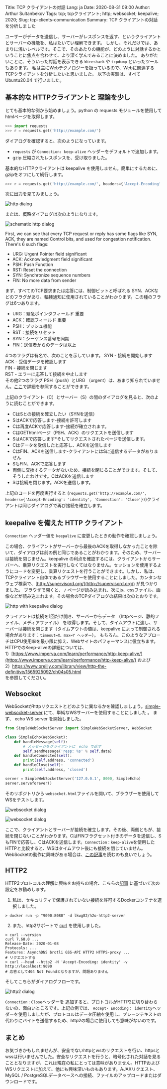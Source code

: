 Title: TCP クライアントの対話
Lang: ja
Date: 2020-08-31 09:00
Author: Arthur Sultanbekov
Tags: tcp; tcpクライアント; http; websocket; keepalive; 2020;
Slug: tcp-clients-communication
Summary: TCP クライアントの対話を分析しました

ユーザーがデータを送信し、サーバーがレスポンスを返す、というクライアントとサーバーの機能を、私はたいてい理解できます。
しかし、それだけでは、あまりに浅いレベルです。そこで、そのあたりの機能が、どのように対話するかということに焦点を合わせて、より深く学んでみることに決めました。
ありがたいことに、そういった対話を表示できる `Wireshark` や `tcpdump` といったツールもあります。
私は主にWebテクノロジーを扱っているので、Webに関連するTCPクライアントを分析したいと思いました。
以下の実験は、すべて Ubuntu20.04 で行いました。

## 基本的な HTTPクライアントと 理論を少し

とても基本的な例から始めましょう。python の requests モジュールを使用して htmlページを取得します。
```python
>>> import requests
>>> r = requests.get('http://example.com/')
```
ダイアログを確認すると、次のようになっています。

*	`requests` が `Connection: keep-alive` ヘッダーをデフォルトで追加します。
*	gzip 圧縮されたレスポンスを、受け取りました。

基本的なHTTPクライアントは keepalive を使用しません。簡単にするために、gzipをオフにして続行します。

```python
>>> r = requests.get('http://example.com/', headers={'Accept-Encoding': 'identity', 'Connection': 'Close'})
```

次に出力を見てみましょう。

![http dialog]({filename}/images/tcp-clients-communication/2020-08-29_15-12.png)

または、概略ダイアログは次のようになります。

![schematic http dialog]({filename}/images/tcp-clients-communication/2020-08-29_16-26.png)

First, we can see that every TCP request or reply has some flags like SYN, ACK, they are named Control bits, and used for congestion notification. There's 6 such flags:

* URG: Urgent Pointer field significant
* ACK: Acknowledgment field significant
* PSH: Push Function
* RST: Reset the connection
* SYN: Synchronize sequence numbers
* FIN: No more data from sender

まず、すべてのTCP要求または応答には、制御ビットと呼ばれる SYN、ACKなどのフラグがあり、輻輳通知に使用されていることがわかります。この種のフラグは6つあります。

* URG：緊急ポインタフィールド 重要
* ACK：確認フィールド 重要
* PSH：プッシュ機能
* RST：接続をリセット
* SYN：シーケンス番号を同期
* FIN：送信者からのデータは以上

4つのフラグは有名で、次のことを示しています。
SYN - 接続を開始します<br>
ACK - 受信データを確認します<br>
FIN - 接続を閉じます<br>
RST - エラーに応答して接続を中止します<br>
その他2つのフラグ PSH（push）とURG （urgent）は、あまり知られていません。[ここ](https://packetlife.net/blog/2011/mar/2/tcp-flags-psh-and-urg/)で詳細を参照することができます。

上記のクライアント（C）とサーバー（S）の間のダイアログを見ると、次のように読むことができます。

* CはSとの接続を確立したい（SYNを送信）
* SはACKで応答します-接続を許可します
* Cは再度ACKで応答します-接続が確立されます。
* CはGEThtmlページ（PSH、ACK）のリクエストを送信します
* SはACKで応答します*そしてリクエストされたページを送信します。
* Cはデータを受信したと応答し、ACKを送信します
* CはFIN、ACKを送信します-クライアントにはSに送信するデータがありません
* SもFIN、ACKで応答します
* 両側に交換するデータがないため、接続を閉じることができます。そして、そうしたわけです。CはACKを送信します
* Sは接続を閉じます。ACKを送信します。

上記のコードを再度実行すると (`requests.get('http://example.com/', headers={'Accept-Encoding': 'identity', 'Connection': 'Close'})`)クライアントは同じダイアログで再び接続を確立します。

## keepalive を備えた HTTP クライアント

`Connection` ヘッダー値を `keepalive` に変更したときの動作を確認しましょう。

この場合、クライアントがサーバーから最後のACKを取得しなかったことを除いて、ダイアログは前の例と同じであることがわかります。そのため、サーバーは接続を閉じません。keepalive の利点を確認するには、クライアントからサーバーへ、乗算リクエストを実行しなくてはなりません。セッションを使用するようにコードを変更し、乗算リクエストを行うことができます。しかし、私は、TCPクライアント自体であるブラウザーを使用することにしました。カンタンなウェブ検索で、[http://supervisord.org/](http://supervisord.org/) が見つかりました。 ブラウザで開くと、 `/` ページが読み込まれ、次にjs、cssファイル、画像などが読み込まれます。その場合のTCPダイアログの結果は次のとおりです。

![http with keepalive dialog]({filename}/images/tcp-clients-communication/2020-08-29_18-50.png)

クライアントは接続を1回だけ開き、サーバーからデータ （httpページ、静的ファイル、メディアファイル） を取得します。そして、タイムアウトに達し、サーバーは接続を閉じます（タイムアウトの値は、keepalive によって制御される場合があります：`timeout=X、max=Y ヘッダー`）。 もちろん、このようなアプローチはCPU使用率を最小限に抑え、Webサイトのパフォーマンスに役立ちます。 HTTPでのKeep-aliveの詳細については、<br>
1）[https://www.imperva.com/learn/performance/http-keep-alive/](https://www.imperva.com/learn/performance/http-keep-alive/) および<br> 
2）[https://www.oreilly.com/library/view/http-the-definitive/1565925092/ch04s05.html
](https://www.oreilly.com/library/view/http-the-definitive/1565925092/ch04s05.html) <br>
を参照してください。 


## Websocket

WebSocketがhttpリクエストとどのように異なるかを確認しましょう。[simple-websocket-server](https://github.com/dpallot/simple-websocket-server) にて、単純なWSサーバーを使用することにしました 。 
まず、 echo WS server を開始しました。


```python
from SimpleWebSocketServer import SimpleWebSocketServer, WebSocket

class SimpleEcho(WebSocket):
    def handleMessage(self):
        # メッセージをクライアントに　echo で返す
        self.sendMessage('resp: %s' % self.data)
    def handleConnected(self):
        print(self.address, 'connected')
    def handleClose(self):
        print(self.address, 'closed')

server = SimpleWebSocketServer('127.0.0.1', 8000, SimpleEcho)
server.serveforever()
```

そのリポジトリから `websocket.html`ファイルを開いて、ブラウザーを使用してWSをテストします。

![websocket dialog]({filename}/images/tcp-clients-communication/2020-08-29_19-49.png)

![websocket dialog]({filename}/images/tcp-clients-communication/2020-08-29_19-48.png)

ここで、クライアントとサーバーが接続を確立します。その後、両側ともが、接続を閉じないことがわかります。CはFINフラグセット付きのデータを送信し、SもFINで応答し、CはACKを送信します。`Connection：keep-alive`を使用したHTTPと比較すると、WSはタイムアウト後にも接続を閉じていません。WebSocketの動作に興味がある場合は、[この記事](https://lucumr.pocoo.org/2012/9/24/websockets-101/)を読むのも良いでしょう。


## HTTP2
HTTP2プロトコルの理解に興味をお持ちの場合、こちらの[記事](https://blog.lgohlke.de/docker/h2o/2016/03/01/dockerized-h2o-webserver.html) に基づいて次の設定をお勧めします。

1. 私は、セキュリティで保護されていない接続を許可するDockerコンテナを選択しました。

```
> docker run -p "9090:8080" -d lkwg82/h2o-http2-server
```

2. また、http2サポートで [curl](https://curl.haxx.se/docs/http2.html) を使用しました。
```
> curl --version
curl 7.68.0 ...
Release-Date: 2020-01-08
Protocols: ...
Features: AsynchDNS brotli GSS-API HTTP2 HTTPS-proxy ...
# リクエストする
> curl --head --http2 -H 'Accept-Encoding: identity' -v http://localhost:9090
# 応答として404 Not Foundとなりますが、問題ありません
```

そしてこちらがダイアログフローです。

![http2 dialog]({filename}/images/tcp-clients-communication/2020-08-30_11-23.png)

`Connection：Close`ヘッダーを 追加すると、プロトコルがHTTP2に切り替わらないの、面白いところです。上記の例では、 `Accept- Encoding： identity`ヘッダーを使用しましたが、プロトコルはデータ圧縮を使用し、プレーンテキストの代わりにバイトを送信するため、http2の場合に使用しても意味がないのです。


## まとめ
お気づきかもしれませんが、安全でないhttpとwsのリクエストを行い、httpsとwssは行いませんでした。安全なリクエストを行うと、暗号化された対話を見ることとなりますが、これは現在の私にとっては意味がありません。HTTPおよびWSリクエストに加えて、他にも興味深いものもあります。AJAXリクエスト、MySQL / PostgreSQLデータベースへの接続、ファイルのアップロードまたはダウンロードです。
